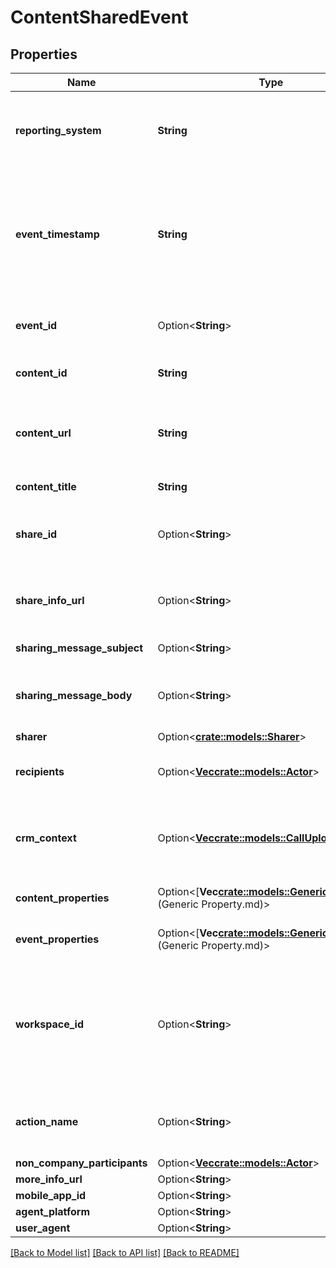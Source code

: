 # ContentSharedEvent

## Properties

Name | Type | Description | Notes
------------ | ------------- | ------------- | -------------
**reporting_system** | **String** | The unique identifier of the reporting system. It is the same value in all events originating from the same system. | 
**event_timestamp** | **String** | The date and time when the event happened in the ISO-8601 format (e.g., '2021-08-01T02:30:00+05:00' or '2021-08-01T08:00:00Z', where Z stands for UTC); | 
**event_id** | Option<**String**> | The original id of the event as designated in the reporting system. | [optional]
**content_id** | **String** | The id of the content that was shared in the reporting system. | 
**content_url** | **String** | The url of the content that was shared in the reporting system. This is the url that is was accessed by the viewer. | 
**content_title** | **String** | Human readable title of the content. | 
**share_id** | Option<**String**> | The id of the share action, in case there can be more than one share per content. | [optional]
**share_info_url** | Option<**String**> | The link to a page that presents additional information about this event. | [optional]
**sharing_message_subject** | Option<**String**> | The subject of share email / message. | [optional]
**sharing_message_body** | Option<**String**> | The share message body. Can contain HTML and will be cleaned when it is presented. | [optional]
**sharer** | Option<[**crate::models::Sharer**](Sharer.md)> |  | [optional]
**recipients** | Option<[**Vec<crate::models::Actor>**](Actor.md)> | array of objects with  name + email of recipients. Email is required. | [optional]
**crm_context** | Option<[**Vec<crate::models::CallUploadContext>**](CallUploadContext.md)> | A list of references to external systems such as CRM, Telephony System, Case Management, etc. | [optional]
**content_properties** | Option<[**Vec<crate::models::GenericProperty>**](Generic Property.md)> | A list of additional properties for the content | [optional]
**event_properties** | Option<[**Vec<crate::models::GenericProperty>**](Generic Property.md)> | A list of additional properties for the event | [optional]
**workspace_id** | Option<**String**> | Optional workspace identifier. If specified, the event will be placed into this workspace, otherwise, the default algorithm for workspace placement will be applied. | [optional]
**action_name** | Option<**String**> | The name of the action like \"Document Sent\" or \"Presentation Shared\". | [optional]
**non_company_participants** | Option<[**Vec<crate::models::Actor>**](Actor.md)> |  | [optional]
**more_info_url** | Option<**String**> |  | [optional]
**mobile_app_id** | Option<**String**> |  | [optional]
**agent_platform** | Option<**String**> |  | [optional]
**user_agent** | Option<**String**> |  | [optional]

[[Back to Model list]](../README.md#documentation-for-models) [[Back to API list]](../README.md#documentation-for-api-endpoints) [[Back to README]](../README.md)


